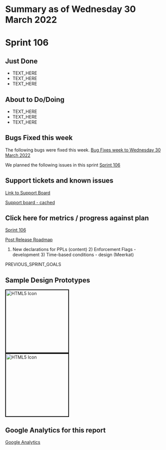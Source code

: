 # Summary as of Wednesday 30 March 2022 

# Sprint 106

## Just Done
* TEXT_HERE
* TEXT_HERE
* TEXT_HERE

## About to Do/Doing
* TEXT_HERE
* TEXT_HERE
* TEXT_HERE

## Bugs Fixed this week
The following bugs were fixed this week.
[Bug Fixes week to Wednesday 30 March 2022](graphs/bugs30032022.png)

We planned the following issues in this sprint 
[Sprint 106](graphs/sprint30032022.png)

## Support tickets and known issues
[Link to Support Board](https://collaboration.homeoffice.gov.uk/jira/secure/RapidBoard.jspa?rapidView=1717&selectedIssue=ASSB-253)

[Support board - cached](graphs/supportBoard30032022.png)

## Click here for metrics / progress against plan
[Sprint 106](graphs/progress30032022.png)

[Post Release Roadmap](graphs/roadmap30032022.png)

1) New declarations for PPLs (content) 2) Enforcement Flags - development 3) Time-based conditions - design (Meerkat)

PREVIOUS_SPRINT_GOALS

## Sample Design Prototypes
<a href="graphs/proto1_30032022.png"><img src="graphs/proto1_30032022.png" alt="HTML5 Icon" width="200" style="border:2px solid black"></a>
<br>
<a href="graphs/proto2_30032022.png"><img src="graphs/proto2_30032022.png" alt="HTML5 Icon" width="200" style="border:2px solid black"></a>
<br>


## Google Analytics for this report
[Google Analytics](graphs/GA30032022.png)

